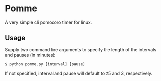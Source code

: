 # Pomme
A very simple cli pomodoro timer for linux.

## Usage
Supply two command line arguments to specify the length of the intervals and pauses (in minutes):

`$ python pomme.py [interval] [pause]`

If not specified, interval and pause will default to 25 and 3, respectively.

